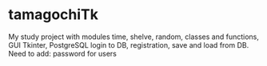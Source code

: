 # tamagochiTk
My study project with modules time, shelve, random, classes and functions, GUI Tkinter, PostgreSQL login to DB, registration, save and load from DB.  Need to add: password for users
